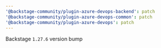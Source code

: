 ```yaml
---
'@backstage-community/plugin-azure-devops-backend': patch
'@backstage-community/plugin-azure-devops-common': patch
'@backstage-community/plugin-azure-devops': patch
---
```


Backstage `1.27.6` version bump
